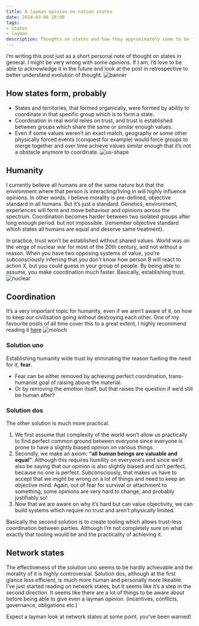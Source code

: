 ```yaml
---
title: A layman opinion on nation states
date: 2024-03-06 18:00
tags:
- states
- layman
description: Thoughts on states and how they approximately come to be formed throughout time
---
```

I’m writing this post just as a short personal note of thought on states in general. I might be very wrong with some opinions. If I am, I’d love to be able to acknowledge it in the future and look at the post in retrospective to better understand evolution of thought.
![banner](/media/a-layman-opinion-on-nation-states/banner.jpg)
## How states form, probably
- States and territories, that formed organically, were formed by ability to coordinate in that specific group which is to form a state.	
- Coordination in real world relies on trust, and trust is established between groups which share the same or similar enough values.
- Even if some values weren’t an exact match, geography or some other physically forced events (conquest for example) would force groups to merge together and over time achieve values similar enough that it’s not a obstacle anymore to coordinate.
![us-shape](/media/a-layman-opinion-on-nation-states/us-shape.png)
## Humanity
I currently believe all humans are of the same nature but that the environment where that person is interacting/living in will highly influence opinions.
In other words, I believe morality is pre-defined, objective standard in all humans. 
But it’s just a standard. Genetics, environment, experiences will form and move behaviour and opinions across the spectrum. Coordination becomes harder between two isolated groups after long enough period. but not impossible. (remember objective standard which states all humans are equal and deserve same treatment).

In practice, trust won’t be established without shared values. World was on the verge of nuclear war for most of the 20th century, and not without a reason. When you have two opposing systems of value, you’re subconsciously inferring that you don’t know how person B will react to action X, but you could guess in your group of people. By being able to  assume, you make coordination much faster. Basically, establishing trust.
![nuclear](/media/a-layman-opinion-on-nation-states/nuclear.png)
## Coordination
It’s a very important topic for humanity, even if we aren’t aware of it, on how to keep our civilisation going without destroying each other.
One of my favourite posts of all time cover this to a great extent, I highly recommend reading it [here](https://slatestarcodex.com/2014/07/30/meditations-on-moloch/)
 ![moloch](/media/a-layman-opinion-on-nation-states/read-moloch-post.png)

### Solution uno
Establishing humanity wide trust by eliminating the reason fuelling the need for it, **fear**. 
- Fear can be either removed by achieving perfect coordination, trans-humanist goal of raising above the material.
- Or by removing the emotion itself, but that raises the question if we’d still be human after?

### Solution dos
The other solution is much more practical. 
1. We first assume that complexity of the world won’t allow us practically to find perfect common ground between everyone since everyone is prone to have a slightly biased opinion on various things.
2. Secondly, we make an axiom: **“all human beings are valuable and equal”**. Although this requires humility on everyone’s end since we’d also be saying that our opinion is also slightly biased and isn’t perfect, because no one is perfect. Subconsciously, that makes us have to accept that we might be wrong on a lot of things and need to keep an objective mind. Again, out of fear for survival or attachment to something, some opinions are very hard to change, and probably justifiably so!
3. Now that we are aware on why it’s hard but can value objectivity, we can build systems which require no trust and aren’t physically limited.
 
Basically the second solution is to create tooling which allows trust-less coordination between parties. Although I’m not completely sure on what exactly that tooling would be and the practicality of achieving it.

## Network states
The effectiveness of the solution uno seems to be hardly achievable and the morality of it is highly controversial. 
Solution dos, although at the first glance less efficient, is much more human and personally more likeable.   
I’ve just started reading on network states, but it seems like it’s a step in the second direction. 
It seems like there are a lot of things to be aware about before being able to give even a layman opinion. (incentives, conflicts, governance, obligations etc.)

Expect a layman look at network states at some point, you've been warned!